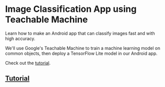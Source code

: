 # Image Classification App using Teachable Machine
Learn how to make an Android app that can classify images fast and with high accuracy.

We'll use Google's Teachable Machine to train a machine learning model on common objects, then deploy a TensorFlow Lite model in our Android app.

Check out the [tutorial]().

## [Tutorial]()
